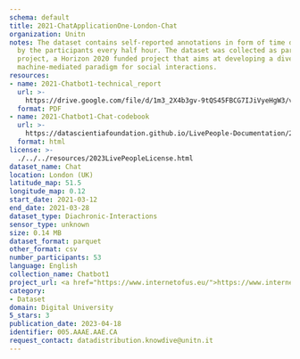 ```yaml
---
schema: default
title: 2021-ChatApplicationOne-London-Chat
organization: Unitn
notes: The dataset contains self-reported annotations in form of time diaries, provided
  by the participants every half hour. The dataset was collected as part of the WeNet
  project, a Horizon 2020 funded project that aims at developing a diversity-aware,
  machine-mediated paradigm for social interactions.
resources:
- name: 2021-Chatbot1-technical_report
  url: >-
    https://drive.google.com/file/d/1m3_2X4b3gv-9tQS45FBCG7IJiVyeHgW3/view?usp=sharing
  format: PDF
- name: 2021-Chatbot1-Chat-codebook
  url: >-
    https://datascientiafoundation.github.io/LivePeople-Documentation/2021-Chatbot1/2021_CH1_Chat_data.html
  format: html
license: >-
  ./../../resources/2023LivePeopleLicense.html
dataset_name: Chat
location: London (UK)
latitude_map: 51.5
longitude_map: 0.12
start_date: 2021-03-12
end_date: 2021-03-28
dataset_type: Diachronic-Interactions
sensor_type: unknown
size: 0.14 MB
dataset_format: parquet
other_format: csv
number_participants: 53
language: English
collection_name: Chatbot1
project_url: <a href="https://www.internetofus.eu/">https://www.internetofus.eu/</a>
category:
- Dataset
domain: Digital University
5_stars: 3
publication_date: 2023-04-18
identifier: 005.AAAE.AAE.CA
request_contact: datadistribution.knowdive@unitn.it
---
```

